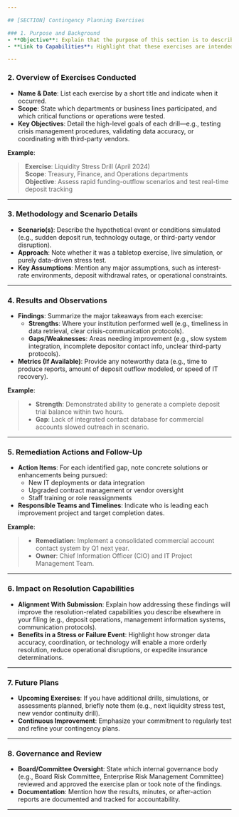 ```yaml
---

## [SECTION] Contingency Planning Exercises

### 1. Purpose and Background
- **Objective**: Explain that the purpose of this section is to describe any **contingency-planning** or **similar exercises** your institution conducted since the last filing.  
- **Link to Capabilities**: Highlight that these exercises are intended to **validate or enhance** resolution-related capabilities (e.g., deposit data, critical services continuity, MIS reporting, and communications).

---
```


### 2. Overview of Exercises Conducted
- **Name & Date**: List each exercise by a short title and indicate when it occurred.  
- **Scope**: State which departments or business lines participated, and which critical functions or operations were tested.  
- **Key Objectives**: Detail the high-level goals of each drill—e.g., testing crisis management procedures, validating data accuracy, or coordinating with third-party vendors.

**Example**:  
> **Exercise**: Liquidity Stress Drill (April 2024)  
> **Scope**: Treasury, Finance, and Operations departments  
> **Objective**: Assess rapid funding-outflow scenarios and test real-time deposit tracking

---

### 3. Methodology and Scenario Details
- **Scenario(s)**: Describe the hypothetical event or conditions simulated (e.g., sudden deposit run, technology outage, or third-party vendor disruption).  
- **Approach**: Note whether it was a tabletop exercise, live simulation, or purely data-driven stress test.  
- **Key Assumptions**: Mention any major assumptions, such as interest-rate environments, deposit withdrawal rates, or operational constraints.

---

### 4. Results and Observations
- **Findings**: Summarize the major takeaways from each exercise:
  - **Strengths**: Where your institution performed well (e.g., timeliness in data retrieval, clear crisis-communication protocols).  
  - **Gaps/Weaknesses**: Areas needing improvement (e.g., slow system integration, incomplete depositor contact info, unclear third-party protocols).  
- **Metrics (If Available)**: Provide any noteworthy data (e.g., time to produce reports, amount of deposit outflow modeled, or speed of IT recovery).

**Example**:  
> - **Strength**: Demonstrated ability to generate a complete deposit trial balance within two hours.  
> - **Gap**: Lack of integrated contact database for commercial accounts slowed outreach in scenario.

---

### 5. Remediation Actions and Follow-Up
- **Action Items**: For each identified gap, note concrete solutions or enhancements being pursued:
  - New IT deployments or data integration  
  - Upgraded contract management or vendor oversight  
  - Staff training or role reassignments
- **Responsible Teams and Timelines**: Indicate who is leading each improvement project and target completion dates.

**Example**:  
> - **Remediation**: Implement a consolidated commercial account contact system by Q1 next year.  
> - **Owner**: Chief Information Officer (CIO) and IT Project Management Team.

---

### 6. Impact on Resolution Capabilities
- **Alignment With Submission**: Explain how addressing these findings will improve the resolution-related capabilities you describe elsewhere in your filing (e.g., deposit operations, management information systems, communication protocols).  
- **Benefits in a Stress or Failure Event**: Highlight how stronger data accuracy, coordination, or technology will enable a more orderly resolution, reduce operational disruptions, or expedite insurance determinations.

---

### 7. Future Plans
- **Upcoming Exercises**: If you have additional drills, simulations, or assessments planned, briefly note them (e.g., next liquidity stress test, new vendor continuity drill).  
- **Continuous Improvement**: Emphasize your commitment to regularly test and refine your contingency plans.

---

### 8. Governance and Review
- **Board/Committee Oversight**: State which internal governance body (e.g., Board Risk Committee, Enterprise Risk Management Committee) reviewed and approved the exercise plan or took note of the findings.  
- **Documentation**: Mention how the results, minutes, or after-action reports are documented and tracked for accountability.

---
